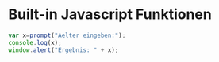 # Built-in Javascript Funktionen

```js
var x=prompt("Aelter eingeben:");
console.log(x);
window.alert("Ergebnis: " + x);
```